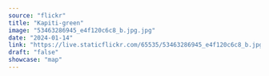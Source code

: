 ```yaml
---
source: "flickr"
title: "Kapiti-green"
image: "53463286945_e4f120c6c8_b.jpg.jpg"
date: "2024-01-14"
link: "https://live.staticflickr.com/65535/53463286945_e4f120c6c8_b.jpg"
draft: "false"
showcase: "map"
---
```

